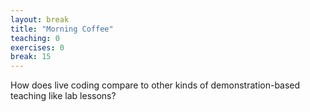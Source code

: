 ```yaml
---
layout: break
title: "Morning Coffee"
teaching: 0
exercises: 0
break: 15
---
```


How does live coding compare to other kinds of demonstration-based teaching
like lab lessons?
